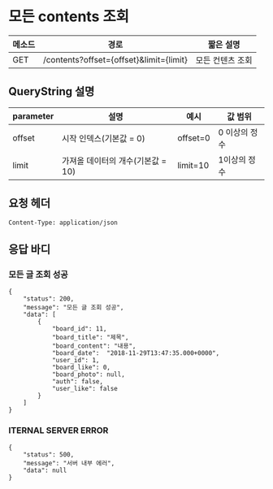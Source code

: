 # 모든 contents 조회 

| 메소드 | 경로                                    | 짧은 설명        |
| ------ | --------------------------------------- | ---------------- |
| GET    | /contents?offset={offset}&limit={limit} | 모든 컨텐츠 조회 |



## QueryString 설명

| parameter | 설명                              | 예시     | 값 범위       |
| --------- | --------------------------------- | -------- | ------------- |
| offset    | 시작 인덱스(기본값 = 0)           | offset=0 | 0 이상의 정수 |
| limit     | 가져올 데이터의 개수(기본값 = 10) | limit=10 | 1이상의 정수  |



## 요청 헤더

```
Content-Type: application/json
```



## 응답 바디

### 모든 글 조회 성공

```
{
    "status": 200,
    "message": "모든 글 조회 성공",
    "data": [
        {
            "board_id": 11,
            "board_title": "제목",
            "board_content": "내용",
           	"board_date":  "2018-11-29T13:47:35.000+0000",
           	"user_id": 1,
           	"board_like": 0,
           	"board_photo": null,
           	"auth": false,
           	"user_like": false
        }
    ]
}
```



### ITERNAL SERVER ERROR

```
{
    "status": 500,
    "message": "서버 내부 에러",
    "data": null
}
```